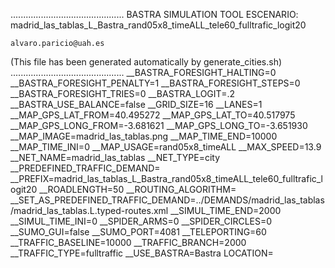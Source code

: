 .............................................
    BASTRA SIMULATION TOOL
    ESCENARIO: madrid_las_tablas_L_Bastra_rand05x8_timeALL_tele60_fulltrafic_logit20

    alvaro.paricio@uah.es
(This file has been generated automatically by generate_cities.sh)
.............................................
__BASTRA_FORESIGHT_HALTING=0
__BASTRA_FORESIGHT_PENALTY=1
__BASTRA_FORESIGHT_STEPS=0
__BASTRA_FORESIGHT_TRIES=0
__BASTRA_LOGIT=.2
__BASTRA_USE_BALANCE=false
__GRID_SIZE=16
__LANES=1
__MAP_GPS_LAT_FROM=40.495272
__MAP_GPS_LAT_TO=40.517975
__MAP_GPS_LONG_FROM=-3.681621
__MAP_GPS_LONG_TO=-3.651930
__MAP_IMAGE=madrid_las_tablas.png
__MAP_TIME_END=10000
__MAP_TIME_INI=0
__MAP_USAGE=rand05x8_timeALL
__MAX_SPEED=13.9
__NET_NAME=madrid_las_tablas
__NET_TYPE=city
__PREDEFINED_TRAFFIC_DEMAND=
__PREFIX=madrid_las_tablas_L_Bastra_rand05x8_timeALL_tele60_fulltrafic_logit20
__ROADLENGTH=50
__ROUTING_ALGORITHM=
__SET_AS_PREDEFINED_TRAFFIC_DEMAND=../DEMANDS/madrid_las_tablas/madrid_las_tablas.L.typed-routes.xml
__SIMUL_TIME_END=2000
__SIMUL_TIME_INI=0
__SPIDER_ARMS=0
__SPIDER_CIRCLES=0
__SUMO_GUI=false
__SUMO_PORT=4081
__TELEPORTING=60
__TRAFFIC_BASELINE=10000
__TRAFFIC_BRANCH=2000
__TRAFFIC_TYPE=fulltraffic
__USE_BASTRA=Bastra
LOCATION=    <location netOffset="-442262.97,-4482935.93" convBoundary="0.00,0.00,2507.81,2532.27" origBoundary="-3.681621,40.495272,-3.651930,40.517975" projParameter="+proj=utm +zone=30 +ellps=WGS84 +datum=WGS84 +units=m +no_defs"/>
